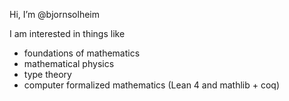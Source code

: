 Hi, I’m @bjornsolheim

I am interested in things like 
* foundations of mathematics
* mathematical physics
* type theory
* computer formalized mathematics (Lean 4 and mathlib + coq)


<!---
bjornsolheim/bjornsolheim is a ✨ special ✨ repository because its `README.md` (this file) appears on your GitHub profile.
You can click the Preview link to take a look at your changes.
--->
